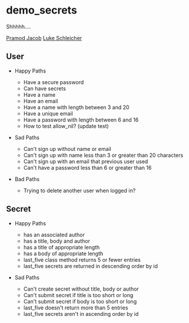 demo_secrets
============

Shhhhh....

[Pramod Jacob](https://github.com/domarp-j)
[Luke Schleicher](https://github.com/luke-schleicher)

## User

* Happy Paths

  * Have a secure password
  * Can have secrets
  * Have a name
  * Have an email
  * Have a name with length between 3 and 20
  * Have a unique email
  * Have a password with length between 6 and 16
  * How to test allow_nil? (update test)

* Sad Paths
  * Can't sign up without name or email
  * Can't sign up with name less than 3 or greater than 20 characters
  * Can't sign up with an email that previous user used
  * Can't have a password less than 6 or greater than 16

* Bad Paths
  * Trying to delete another user when logged in?


## Secret

* Happy Paths
  * has an associated author
  * has a title, body and author
  * has a title of appropriate length
  * has a body of appropriate length
  * last_five class method returns 5 or fewer entries
  * last_five secrets are returned in descending order by id

* Sad Paths
  * Can't create secret without title, body or author
  * Can't submit secret if title is too short or long
  * Can't submit secret if body is too short or long
  * last_five doesn't return more than 5 entries
  * last_five secrets aren't in ascending order by id


